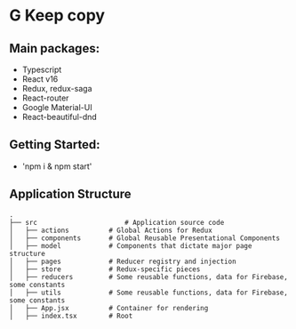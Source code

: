 # G Keep copy

## Main packages:
* Typescript
* React v16
* Redux, redux-saga
* React-router
* Google Material-UI
* React-beautiful-dnd


## Getting Started:
- 'npm i & npm start'


## Application Structure

```
.
├── src                      # Application source code
│   ├── actions          # Global Actions for Redux
│   ├── components       # Global Reusable Presentational Components
│   ├── model            # Components that dictate major page structure
│   ├── pages            # Reducer registry and injection
│   ├── store            # Redux-specific pieces
│   ├── reducers         # Some reusable functions, data for Firebase, some constants
│   ├── utils            # Some reusable functions, data for Firebase, some constants
│   ├── App.jsx          # Container for rendering
│   ├── index.tsx        # Root
```
